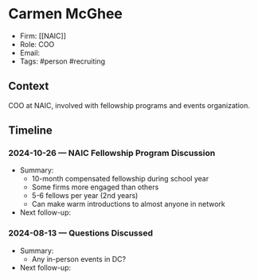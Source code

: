 # Carmen McGhee
- Firm: [[NAIC]]
- Role: COO
- Email:
- Tags: #person #recruiting

## Context
COO at NAIC, involved with fellowship programs and events organization.

## Timeline
### 2024-10-26 — NAIC Fellowship Program Discussion
- Summary:
  - 10-month compensated fellowship during school year
  - Some firms more engaged than others
  - 5-6 fellows per year (2nd years)
  - Can make warm introductions to almost anyone in network
- Next follow-up:

### 2024-08-13 — Questions Discussed
- Summary:
  - Any in-person events in DC?
- Next follow-up: